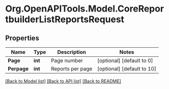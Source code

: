 # Org.OpenAPITools.Model.CoreReportbuilderListReportsRequest

## Properties

Name | Type | Description | Notes
------------ | ------------- | ------------- | -------------
**Page** | **int** | Page number | [optional] [default to 0]
**Perpage** | **int** | Reports per page | [optional] [default to 10]

[[Back to Model list]](../README.md#documentation-for-models) [[Back to API list]](../README.md#documentation-for-api-endpoints) [[Back to README]](../README.md)

